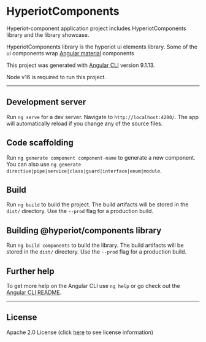 # HyperiotComponents

Hyperiot-component application project includes HyperiotComponents library and the library showcase.

HyperiotComponents library is the hyperiot ui elements library.
Some of the ui components wrap [Angular material](https://v9.material.angular.io/) components 

This project was generated with [Angular CLI](https://github.com/angular/angular-cli) version 9.1.13.

Node v16 is required to run this project.

---

## Development server

Run `ng serve` for a dev server. Navigate to `http://localhost:4200/`. The app will automatically reload if you change any of the source files.

## Code scaffolding

Run `ng generate component component-name` to generate a new component. You can also use `ng generate directive|pipe|service|class|guard|interface|enum|module`.

## Build

Run `ng build` to build the project. The build artifacts will be stored in the `dist/` directory. Use the `--prod` flag for a production build.

## Building @hyperiot/components library

Run `ng build components` to build the library. The build artifacts will be stored in the `dist/` directory. Use the `--prod` flag for a production build.

## Further help

To get more help on the Angular CLI use `ng help` or go check out the [Angular CLI README](https://github.com/angular/angular-cli/blob/master/README.md).

---

## License

Apache 2.0 License (click [here](./License.MD) to see license information)